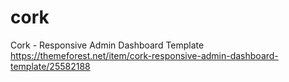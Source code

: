 # cork
 Cork - Responsive Admin Dashboard Template
https://themeforest.net/item/cork-responsive-admin-dashboard-template/25582188
